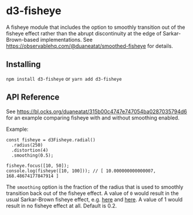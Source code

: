 # d3-fisheye

A fisheye module that includes the option to smoothly transition out of the fisheye effect rather than the abrupt discontinuity at the edge of Sarkar-Brown-based implementations. See https://observablehq.com/@duaneatat/smoothed-fisheye for details.


## Installing

`npm install d3-fisheye` or `yarn add d3-fisheye`

## API Reference

See https://bl.ocks.org/duaneatat/315b00c4747e747054ba0287035794d6 for an example comparing fisheye with and without smoothing enabled.

Example:

```
const fisheye = d3Fisheye.radial()
  .radius(250)
  .distortion(4)
  .smoothing(0.5);

fisheye.focus([10, 50]);
console.log(fisheye([10, 100])); // [ 10.000000000000007, 168.48674177847914 ]
```

The `smoothing` option is the fraction of the radius that is used to smoothly transition back out of the fisheye effect. A value of `0` would result in the usual Sarkar-Brown fisheye effect, e.g. [here](https://bost.ocks.org/mike/fisheye/) and [here](https://bl.ocks.org/mbostock/2962761). A value of 1 would result in no fisheye effect at all. Default is 0.2.


